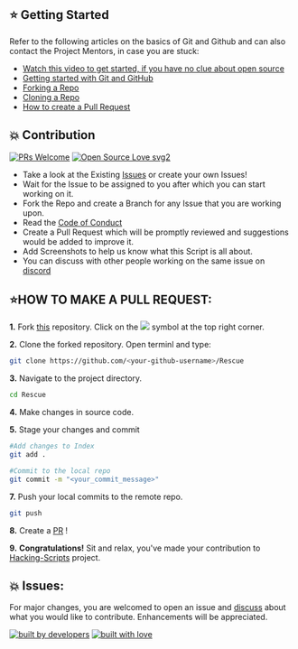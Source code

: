 ## ⭐ Getting Started

Refer to the following articles on the basics of Git and Github and can also contact the Project Mentors, in case you are stuck:

- [Watch this video to get started, if you have no clue about open source](https://youtu.be/SL5KKdmvJ1U)
- [Getting started with Git and GitHub](https://docs.github.com/en/free-pro-team@latest/github/getting-started-with-github)
- [Forking a Repo](https://help.github.com/en/github/getting-started-with-github/fork-a-repo)
- [Cloning a Repo](https://help.github.com/en/desktop/contributing-to-projects/creating-a-pull-request)
- [How to create a Pull Request](https://opensource.com/article/19/7/create-pull-request-github)

## 💥 Contribution

[![PRs Welcome](https://img.shields.io/badge/PRs-welcome-brightgreen.svg?style=flat-square)](http://makeapullrequest.com)
[![Open Source Love svg2](https://badges.frapsoft.com/os/v2/open-source.svg?v=103)](https://github.com/ellerbrock/open-source-badges/)

- Take a look at the Existing [Issues](https://github.com/swapnilsparsh/Rescue/issues) or create your own Issues!
- Wait for the Issue to be assigned to you after which you can start working on it.
- Fork the Repo and create a Branch for any Issue that you are working upon.
- Read the [Code of Conduct](https://github.com/smriti1313/Rescue/blob/master/Code_of_Conduct.md)
- Create a Pull Request which will be promptly reviewed and suggestions would be added to improve it.
- Add Screenshots to help us know what this Script is all about.
- You can discuss with other people working on the same issue on [discord](https://discord.com/channels/731001496417730611/792257592322949121)

## ⭐HOW TO MAKE A PULL REQUEST:

**1.** Fork [this](https://github.com/swapnilsparsh/Rescue) repository.
Click on the <a href="https://github.com/swapnilsparsh/Rescue"><img src="https://img.icons8.com/ios/24/000000/code-fork.png"></a> symbol at the top right corner.

**2.** Clone the forked repository. Open terminl and type:

```bash
git clone https://github.com/<your-github-username>/Rescue
```

**3.** Navigate to the project directory.

```bash
cd Rescue
```

**4.** Make changes in source code.

**5.** Stage your changes and commit

```bash
#Add changes to Index
git add .

#Commit to the local repo
git commit -m "<your_commit_message>"
```

**7.** Push your local commits to the remote repo.

```bash
git push
```

**8.** Create a [PR](https://help.github.com/en/github/collaborating-with-issues-and-pull-requests/creating-a-pull-request) !

**9.** **Congratulations!** Sit and relax, you've made your contribution to [Hacking-Scripts](https://github.com/swapnilsparsh/Rescue) project.


## 💥 Issues:
For major changes, you are welcomed to open an issue and [discuss](https://discord.com/channels/731001496417730611/792257592322949121) about what you would like to contribute. Enhancements will be appreciated.

<p align = "center">

<a href="https://github.com/swapnilsparsh"><img src="http://ForTheBadge.com/images/badges/built-by-developers.svg" alt="built by developers"></a>
[![built with love](https://forthebadge.com/images/badges/built-with-love.svg)](https://github.com/swapnilsparsh/Rescue)

</p>

